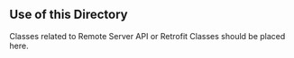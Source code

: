 ## Use of this Directory

Classes related to Remote Server API or Retrofit Classes should be placed here.